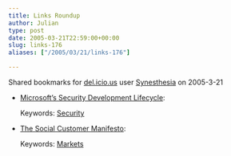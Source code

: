 ```yaml
---
title: Links Roundup
author: Julian
type: post
date: 2005-03-21T22:59:00+00:00
slug: links-176 
aliases: ["/2005/03/21/links-176"]

---
```

Shared bookmarks for [del.icio.us][1] user  [Synesthesia][2] on 2005-3-21

  * [Microsoft&#8217;s Security Development Lifecycle][3]:
   
    Keywords: [Security][4]
  * [The Social Customer Manifesto][5]:
   
    Keywords: [Markets][6]

 [1]: https://del.icio.us/
 [2]: https://del.icio.us/synesthesia
 [3]: https://silverstr.ufies.org/blog/archives/000808.html "https://silverstr.ufies.org/blog/archives/000808.html"
 [4]: https://del.icio.us/synesthesia/Security
 [5]: https://socialcustomer.typepad.com/the_social_customer_manif/2004/10/the_social_cust.html "https://socialcustomer.typepad.com/the_social_customer_manif/2004/10/the_social_cust.html"
 [6]: https://del.icio.us/synesthesia/Markets